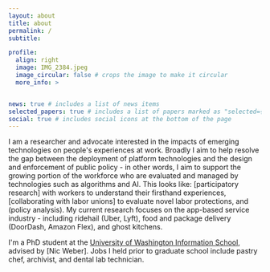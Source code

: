 ```yaml
---
layout: about
title: about
permalink: /
subtitle: 

profile:
  align: right
  image: IMG_2384.jpeg
  image_circular: false # crops the image to make it circular
  more_info: >


news: true # includes a list of news items
selected_papers: true # includes a list of papers marked as "selected={true}"
social: true # includes social icons at the bottom of the page
---
```


I am a researcher and advocate interested in the impacts of emerging technologies on people's experiences at work. Broadly I aim to help resolve the gap between the deployment of platform technologies and the design and enforcement of public policy - in other words, I aim to support the growing portion of the workforce who are evaluated and managed by technologies such as algorithms and AI. This looks like: [participatory research] with workers to understand their firsthand experiences, [collaborating with labor unions] to evaluate novel labor protections, and (policy analysis). My current research focuses on the app-based service industry - including ridehail (Uber, Lyft), food and package delivery (DoorDash, Amazon Flex), and ghost kitchens. 

I'm a PhD student at the [University of Washington Information School](https://ischool.uw.edu/), advised by [Nic Weber]. Jobs I held prior to graduate school include pastry chef, archivist, and dental lab technician. 

